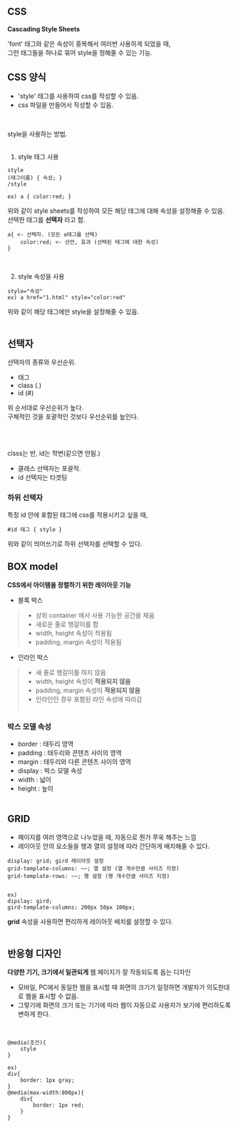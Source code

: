 ## CSS

__Cascading Style Sheets__   

'font' 태그와 같은 속성이 중복해서 여러번 사용하게 되었을 때,   
그런 태그들을 하나로 묶어 style을 정해줄 수 있는 기능.

## CSS 양식

- 'style' 태그를 사용하여 css를 작성할 수 있음.
- css 파일을 만들어서 작성할 수 있음.
<br>

style을 사용하는 방법.
<br><br>

1. style 태그 사용  
```
style
(태그이름) { 속성; }   
/style

ex) a { color:red; }
```

위와 같이 style sheets를 작성하여 모든 해당 태그에 대해 속성을 설정해줄 수 있음.  
선택한 태그를 __선택자__ 라고 함.

```
a{ <- 선택자. (모든 a태그를 선택)
    color:red; <- 선언, 효과 (선택된 태그에 대한 속성)
}
```
<br>

2. style 속성을 사용  
```
style="속성"
ex) a href="1.html" style="color:red"
```

위와 같이 해당 태그에만 style을 설정해줄 수 있음.
<br><br>

## 선택자

선택자의 종류와 우선순위.

- 태그
- class (.)
- id    (#)

위 순서대로 우선순위가 높다.  
구체적인 것을 포괄적인 것보다 우선순위를 높인다.

<br><br>

clsss는 반, id는 학번(같으면 안됨.)  
- 클래스 선택자는 포괄적.
- id 선택자는 타겟팅

### 하위 선택자

특정 id 안에 포함된 태그에 css를 적용시키고 싶을 때,
```
#id 태그 { style }
```
위와 같이 띄어쓰기로 하위 선택자를 선택할 수 있다.

## BOX model

__CSS에서 아이템을 정렬하기 위한 레이아웃 기능__  

- 블록 박스

>- 상위 container 에서 사용 가능한 공간을 채움
>- 새로운 줄로 행갈이를 함
>- width, height 속성이 적용됨
>- padding, margin 속성이 적용됨

- 인라인 박스

>- 새 줄로 행갈이를 하지 않음
>- width, height 속성이 __적용되지 않음__
>- padding, margin 속성이 __적용되지 않음__
>- 인라인인 경우 포함된 라인 속성에 따라감
<br><br>

### 박스 모델 속성

- border : 태두리 영역
- padding : 태두리와 콘텐츠 사이의 영역
- margin : 태두리와 다른 콘텐츠 사이의 영역
- display : 박스 모델 속성
- width : 넓이
- height : 높이
<br><br>

## GRID

- 페이지를 여러 영역으로 나누었을 때, 자동으로 뭔가 쭈욱 해주는 느낌
- 레이아웃 안의 요소들을 행과 열의 설정에 따라 간단하게 배치해줄 수 있다.

```
display: grid; gird 레이아웃 설정
grid-template-columns: ~~; 열 설정 (열 개수만큼 사이즈 지정)
grid-template-rows: ~~; 행 설정 (행 개수만큼 사이즈 지정)


ex) 
dipslay: gird;
gird-template-columns: 200px 50px 100px;
```

__grid__ 속성을 사용하면 편리하게 레이아웃 배치를 설정할 수 있다.
<br><br>

## 반응형 디자인

__다양한 기기, 크기에서 일관되게__ 웹 페이지가 잘 작동되도록 돕는 디자인  

- 모바일, PC에서 동일한 웹을 표시할 때 화면의 크기가 일정하면 개발자가 의도한대로 웹을 표시할 수 없음.  
- 그렇기에 화면의 크기 또는 기기에 따라 웹이 자동으로 사용자가 보기에 편리하도록 변하게 한다.
<br>

```
@media(조건){
    style
}

ex)
div{
    border: 1px gray;
}
@media(max-width:800px){
    div{
        border: 1px red;
    }
}
```